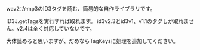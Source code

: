 wavとかmp3のID3タグを読む、簡易的な自作ライブラリです。

ID3J.getTagsを実行すれば取れます。
id3v2.3とid3v1、v1.1のタグしか取れません。v2.4は全く対応していないです。

大体読めると思いますが、だめならTagKeysに処理を追加してください。


